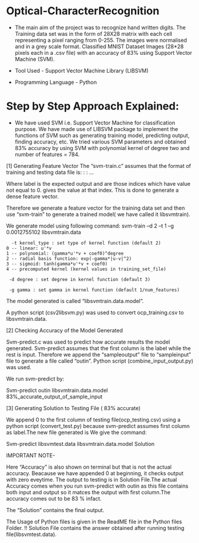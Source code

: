 # Optical-CharacterRecognition

* The main aim of the project was to recognize hand written digits. The Training data set was in the form of 28X28 matrix with each cell representing a pixel ranging from 0-255. The images were normalised and in a grey scale format.
Classified MNIST Dataset Images (28*28 pixels each in a .csv file) with an accuracy of
83% using Support Vector Machine (SVM).

* Tool Used - Support Vector Machine Library (LIBSVM)
* Programming Language - Python

# Step by Step Approach Explained:

* We have used SVM i.e. Support Vector Machine for classification purpose. We have made use of LIBSVM package to implement the functions of SVM such as generating training model, predicting output, finding accuracy, etc. We tried various SVM parameters and obtained 83% accuracy by using SVM with polynomial kernel of degree two and number of features = 784.

[1] Generating Feature Vector
The “svm-train.c” assumes that the format of training and testing data file is:
   <label> <index1>:<value1> <index2>:<value2> ...

Where label is the expected output and <index> are those indices which have value not equal to 0. <value> gives the value at that index. This is done to generate a dense feature vector. 

Therefore we generate a feature vector for the training data set and then use “svm-train” to generate a trained model( we have called it libsvmtrain).

We generate model using following command:
       svm-train –d 2 –t 1 –g 0.0012755102 libsvmtrain.data

      -t kernel_type : set type of kernel function (default 2)
	0 -- linear: u'*v
	1 -- polynomial: (gamma*u'*v + coef0)^degree
	2 -- radial basis function: exp(-gamma*|u-v|^2)
	3 -- sigmoid: tanh(gamma*u'*v + coef0)
	4 -- precomputed kernel (kernel values in training_set_file)

     -d degree : set degree in kernel function (default 3)

     -g gamma : set gamma in kernel function (default 1/num_features)
     
The model generated is called “libsvmtrain.data.model”.

A python script (csv2libsvm.py) was used to convert ocp_training.csv  to libsvmtrain.data.

[2]  Checking  Accuracy of the Model Generated

Svm-predict.c was used to predict how accurate results the model generated. Svm-predict assumes that the first column is the label while the rest is input. Therefore we append the “sampleoutput” file to “sampleinput”  file to generate a file called “outin”. Python script (combine_input_output.py) was used.

We run svm-predict by:

Svm-predict outin libsvmtrain.data.model  83%_accurate_output_of_sample_input

[3] Generating Solution to Testing File ( 83% accurate)

We append 0 to the first column of testing file(ocp_testing.csv) using a python script (convert_test.py)  because svm-predict assumes first column as label.The new file generated is 
We give the command:

Svm-predict libsvmtest.data libsvmtrain.data.model  Solution

IMPORTANT NOTE-

Here “Accuracy” is also shown on terminal but that is not the actual accuracy. Beacause we have appended 0 at beginning, it checks output with zero eveytime. The output to testing is in Solution File.The actual Accuracy comes when you run svm-predict with outin as this file contains both input and output so it matces the output with first column.The accuracy comes out to be 83 % infact.

The “Solution” contains the final output.

The Usage of Python files is given in the ReadME file in the Python files Folder. !! Solution File contains the answer obtained after running testing file(libsvmtest.data).
